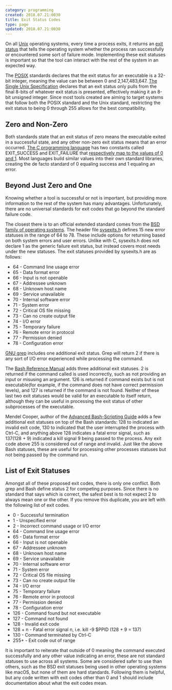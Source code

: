 ```yaml
---
category: programming
created: 2018.07.21:0030
title: Exit Status Codes
type: page
updated: 2018.07.21:0030
---
```


On all [Unix](https://en.wikipedia.org/wiki/Unix) operating systems, every time a process exits, it returns an [exit status](https://en.wikipedia.org/wiki/Exit_status) that tells the operating system whether the process ran successfully or encountered some sort of failure mode. Implementing these exit statuses is important so that the tool can interact with the rest of the system in an expected way.

The [POSIX](https://en.wikipedia.org/wiki/POSIX) standards declares that the exit status for an executable is a 32-bit integer, meaning the value can be between 0 and 2,147,483,647. [The Single Unix Specification](http://www.unix.org/what_is_unix/single_unix_specification.html) declares that an exit status only pulls from the final 8-bits of whatever exit status is presented, effectively making it an 8-bit unsigned integer. Since most tools created are aiming to target systems that follow both the POSIX standard and the Unix standard, restricting the exit status to being 0 through 255 allows for the best compatibility.

## Zero and Non-Zero

Both standards state that an exit status of zero means the executable exited in a successful state, and any other non-zero exit status means that an error occurred. [The C programming language](https://en.wikipedia.org/wiki/C_(programming_language)) has two constants called EXIT_SUCCESS and EXIT_FAILURE that [respectively map to the values of 0 and 1](https://www.gnu.org/software/libc/manual/html_node/Exit-Status.html). Most languages build similar values into their own standard libraries, creating the de facto standard of 0 equaling success and 1 equaling an error.

## Beyond Just Zero and One

Knowing whether a tool is successful or not is important, but providing more information to the rest of the system has many advantages. Unfortunately, there are no universal standards for exit codes that go beyond the standard failure code.

The closest there is to an official extended standard comes from the [BSD family of operating systems](https://en.wikipedia.org/wiki/Berkeley_Software_Distribution). The header file [sysexits.h](https://github.com/openbsd/src/blob/master/include/sysexits.h) defines 15 new error statuses in the range of 64 to 78. These include options for returning based on both system errors and user errors. Unlike with C, sysexits.h does not declare 1 as the generic failure exit status, but instead covers most needs under the new statuses. The exit statuses provided by sysexits.h are as follows:

- 64 - Command line usage error
- 65 - Data format error
- 66 - Input is not openable
- 67 - Addressee unknown
- 68 - Unknown host name
- 69 - Service unavailable
- 70 - Internal software error
- 71 - System error
- 72 - Critical OS file missing
- 73 - Can no create output file
- 74 - I/O error
- 75 - Temporary failure
- 76 - Remote error in protocol
- 77 - Permission denied
- 78 - Configuration error

[GNU grep](https://www.gnu.org/software/grep/) includes one additional exit status. Grep will return 2 if there is any sort of I/O error experienced while processing the command.

The [Bash Reference Manual](https://www.gnu.org/software/bash/manual/html_node/index.html) adds three additional exit statuses. 2 is returned if the command called is used incorrectly, such as not providing an input or misusing an argument. 126 is returned if command exists but is not executable(for example, if the command does not have correct permission levels), and 127 is returned if the command is not found. Neither of these last two exit statuses would be valid for an executable to itself return, although they can be useful in processing the exit status of other subprocesses of the executable.

Mendel Cooper, author of the [Advanced Bash-Scripting Guide](https://www.tldp.org/LDP/abs/html/) adds a few additional exit statuses on top of the Bash standards: 128 to indicated an invalid exit code, 130 to indicated that the user interrupted the process with Ctrl-C, and anything above 128 indicates a fatal error signal, such as 137(128 + 9) indicated a kill signal 9 being passed to the process. Any exit code above 255 is considered out of range and invalid. Just like the above Bash statuses, these are useful for processing other processes statuses but not being passed by the command run.

## List of Exit Statuses

Amongst all of these proposed exit codes, there is only one conflict. Both grep and Bash define status 2 for competing purposes. Since there is no standard that says which is correct, the safest best is to not expect 2 to always mean one or the other. If you remove this duplicate, you are left with the following list of exit codes.

- 0 - Successful termination
- 1 - Unspecified error
- 2 - Incorrect command usage or I/O error
- 64 - Command line usage error
- 65 - Data format error
- 66 - Input is not openable
- 67 - Addressee unknown
- 68 - Unknown host name
- 69 - Service unavailable
- 70 - Internal software error
- 71 - System error
- 72 - Critical OS file missing
- 73 - Can no create output file
- 74 - I/O error
- 75 - Temporary failure
- 76 - Remote error in protocol
- 77 - Permission denied
- 78 - Configuration error
- 126 - Command found but not executable
- 127 - Command not found
- 128 - Invalid exit code
- 128 + n - Fatal error signal n, i.e. kill -9 $PPID (128 + 9 = 137)
- 130 - Command terminated by Ctrl-C
- 255+ - Exit code out of range

It is important to reiterate that outside of 0 meaning the command executed successfully and any other value indicating an error, these are not standard statuses to use across all systems. Some are considered safer to use than others, such as the BSD exit statuses being used in other operating systems like macOS, but none of them are hard standards. Following them is helpful, but any code written with exit codes other than 0 and 1 should include documentation about what the exit codes mean.